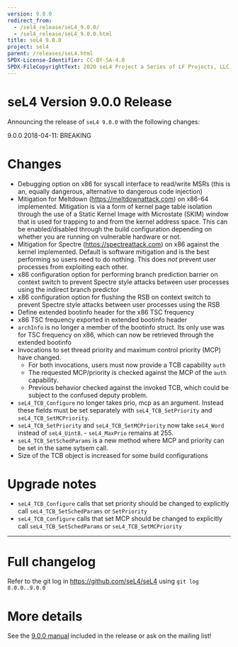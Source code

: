 ```yaml
---
version: 9.0.0
redirect_from:
  - /sel4_release/seL4_9.0.0/
  - /sel4_release/seL4_9.0.0.html
title: seL4 9.0.0
project: sel4
parent: /releases/seL4.html
SPDX-License-Identifier: CC-BY-SA-4.0
SPDX-FileCopyrightText: 2020 seL4 Project a Series of LF Projects, LLC.
---
```


# seL4 Version 9.0.0 Release
 Announcing the release of `seL4 9.0.0` with the following changes:

9.0.0 2018-04-11: BREAKING

# Changes
 * Debugging option on x86 for syscall interface to read/write MSRs (this is an, equally dangerous, alternative to
   dangerous code injection)
 * Mitigation for Meltdown (https://meltdownattack.com) on x86-64 implemented. Mitigation is via a form of kernel
   page table isolation through the use of a Static Kernel Image with Microstate (SKIM) window that is used for
   trapping to and from the kernel address space. This can be enabled/disabled through the build configuration
   depending on whether you are running on vulnerable hardware or not.
 * Mitigation for Spectre (https://spectreattack.com) on x86 against the kernel implemented. Default is software
   mitigation and is the best performing so users need to do nothing. This does *not* prevent user processes from
   exploiting each other.
 * x86 configuration option for performing branch prediction barrier on context switch to prevent Spectre style
   attacks between user processes using the indirect branch predictor
 * x86 configuration option for flushing the RSB on context switch to prevent Spectre style attacks between user
   processes using the RSB
 * Define extended bootinfo header for the x86 TSC frequency
 * x86 TSC frequency exported in extended bootinfo header
 * `archInfo` is no longer a member of the bootinfo struct. Its only use was for TSC frequency on x86, which
   can now be retrieved through the extended bootinfo
 * Invocations to set thread priority and maximum control priority (MCP) have changed.
     - For both invocations, users must now provide a TCB capability `auth`
     - The requested MCP/priority is checked against the MCP of the `auth` capability.
     - Previous behavior checked against the invoked TCB, which could be subject to the confused deputy
       problem.
 * `seL4_TCB_Configure` no longer takes prio, mcp as an argument. Instead these fields must be set separately
   with `seL4_TCB_SetPriority` and `seL4_TCB_SetMCPriority`.
 * `seL4_TCB_SetPriority` and `seL4_TCB_SetMCPriority` now take `seL4_Word` instead of `seL4_Uint8`.
       - `seL4_MaxPrio` remains at 255.
 * `seL4_TCB_SetSchedParams` is a new method where MCP and priority can be set in the same sytsem call.
 * Size of the TCB object is increased for some build configurations

# Upgrade notes
 * `seL4_TCB_Configure` calls that set priority should be changed to explicitly call `seL4_TCB_SetSchedParams`
   or `SetPriority`
 * `seL4_TCB_Configure` calls that set MCP should be changed to explicitly call `seL4_TCB_SetSchedParams`
   or `seL4_TCB_SetMCPriority`

---


# Full changelog
 Refer to the git log in
<https://github.com/seL4/seL4> using `git log 8.0.0..9.0.0`

# More details
 See the
[9.0.0 manual](http://sel4.systems/Info/Docs/seL4-manual-9.0.0.pdf) included in the release or ask on the mailing list!
